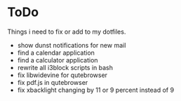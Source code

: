 # ToDo
Things i need to fix or add to my dotfiles. <br />

* show dunst notifications for new mail
* find a calendar application
* find a calculator application
* rewrite all i3block scripts in bash
* fix libwidevine for qutebrowser
* fix pdf.js in qutebrowser
* fix xbacklight changing by 11 or 9 percent instead of 9
